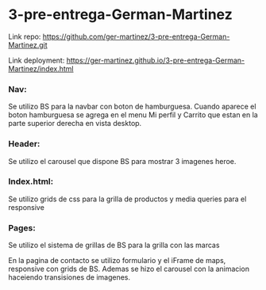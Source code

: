 # 3-pre-entrega-German-Martinez
Link repo: https://github.com/ger-martinez/3-pre-entrega-German-Martinez.git

Link deployment: https://ger-martinez.github.io/3-pre-entrega-German-Martinez/index.html

### Nav:
Se utilizo BS para la navbar con boton de hamburguesa. Cuando aparece el boton hamburguesa se agrega en el menu Mi perfil y Carrito que estan en la parte superior derecha en vista desktop.
### Header:
Se utilizo el carousel que dispone BS para mostrar 3 imagenes heroe.
### Index.html:
Se utilizo grids de css para la grilla de productos y media queries para el responsive
### Pages:
Se utilizo el sistema de grillas de BS para la grilla con las marcas

En la pagina de contacto se utilizo formulario y el iFrame de maps, responsive con grids de BS. Ademas se hizo el carousel con la animacion haceiendo transisiones de imagenes.
